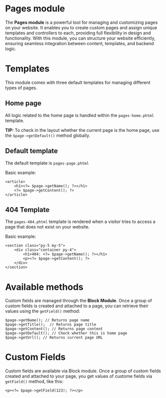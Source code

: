 
Pages module
============

The **Pages module** is a powerful tool for managing and customizing pages on your website. It enables you to create custom pages and assign unique templates and controllers to each, providing full flexibility in design and functionality. With this module, you can structure your website efficiently, ensuring seamless integration between content, templates, and backend logic.

# Templates

This module comes with three default templates for managing different types of pages.

## Home page
All logic related to the home page is handled within the `pages-home.phtml` template.

**TIP:** To check in the layout whether the current page is the home page, use the `$page->getDefault()` method globally.

## Default template
The default template is `pages-page.phtml`

Basic example:

    <article>
	    <h1><?= $page->getName(); ?></h1>
	    <?= $page->getContent(); ?>
    </article>

## 404 Template
The `pages-404.phtml` template is rendered when a visitor tries to access a page that does not exist on your website.

Basic example:

    <section class="py-5 my-5">
    	<div class="container py-4">
    		<h1>404: <?= $page->getName(); ?></h1>
            <p><?= $page->getContent(); ?>
    	</div>
    </section>

# Available methods
Custom fields are managed through the **Block Module**. Once a group of custom fields is created and attached to a page, you can retrieve their values using the `getField()` method:

    $page->getName(); // Returns page name
    $page->getTitle();  // Returns page title
    $page->getContent(); // Returns page content
    $page->getDefault(); // Check whether this is home page
    $page->getUrl(); // Returns current page URL

# Custom Fields

Custom fields are available via Block module. Once a group of custom fields created and attached to your page, you get values of custome fields via `getField()`  method, like this:

    <p><?= $page->getField(123); ?></p>